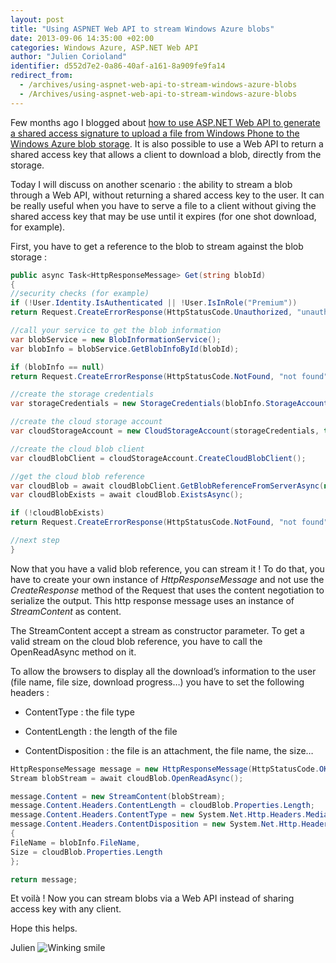 ```yaml
---
layout: post
title: "Using ASPNET Web API to stream Windows Azure blobs"
date: 2013-09-06 14:35:00 +02:00
categories: Windows Azure, ASP.NET Web API
author: "Julien Corioland"
identifier: d552d7e2-0a86-40af-a161-8a909fe9fa14
redirect_from:
  - /archives/using-aspnet-web-api-to-stream-windows-azure-blobs
  - /Archives/using-aspnet-web-api-to-stream-windows-azure-blobs
---
```


Few months ago I blogged about [how to use ASP.NET Web API to generate a shared access signature to upload a file from Windows Phone to the Windows Azure blob storage](http://www.juliencorioland.net/archives/using-aspnet-web-api-and-windows-azure-shared-access-signature-to-upload-block-blobs-from-windows-phone). It is also possible to use a Web API to return a shared access key that allows a client to download a blob, directly from the storage.

Today I will discuss on another scenario : the ability to stream a blob through a Web API, without returning a shared access key to the user. It can be really useful when you have to serve a file to a client without giving the shared access key that may be use until it expires (for one shot download, for example).

First, you have to get a reference to the blob to stream against the blob storage :

```csharp
public async Task<HttpResponseMessage> Get(string blobId)
{
//security checks (for example)
if (!User.Identity.IsAuthenticated || !User.IsInRole("Premium"))
return Request.CreateErrorResponse(HttpStatusCode.Unauthorized, "unauthorized");

//call your service to get the blob information
var blobService = new BlobInformationService();
var blobInfo = blobService.GetBlobInfoById(blobId);

if (blobInfo == null)
return Request.CreateErrorResponse(HttpStatusCode.NotFound, "not found");

//create the storage credentials
var storageCredentials = new StorageCredentials(blobInfo.StorageAccountName, blobInfo.StorageAccountKey);

//create the cloud storage account
var cloudStorageAccount = new CloudStorageAccount(storageCredentials, true);

//create the cloud blob client
var cloudBlobClient = cloudStorageAccount.CreateCloudBlobClient();

//get the cloud blob reference
var cloudBlob = await cloudBlobClient.GetBlobReferenceFromServerAsync(new Uri(blobInfo.BlobUrl));
var cloudBlobExists = await cloudBlob.ExistsAsync();

if (!cloudBlobExists)
return Request.CreateErrorResponse(HttpStatusCode.NotFound, "not found");

//next step
}
```
Now that you have a valid blob reference, you can stream it ! To do that, you have to create your own instance of <em>HttpResponseMessage</em> and not use the <em>CreateResponse</em> method of the Request that uses the content negotiation to serialize the output. This http response message uses an instance of <em>StreamContent</em> as content.

The StreamContent accept a stream as constructor parameter. To get a valid stream on the cloud blob reference, you have to call the OpenReadAsync method on it.

To allow the browsers to display all the download’s information to the user (file name, file size, download progress…) you have to set the following headers :

- ContentType : the file type

- ContentLength : the length of the file

- ContentDisposition : the file is an attachment, the file name, the size…

```csharp
HttpResponseMessage message = new HttpResponseMessage(HttpStatusCode.OK);
Stream blobStream = await cloudBlob.OpenReadAsync();

message.Content = new StreamContent(blobStream);
message.Content.Headers.ContentLength = cloudBlob.Properties.Length;
message.Content.Headers.ContentType = new System.Net.Http.Headers.MediaTypeHeaderValue(cloudBlob.Properties.ContentType);
message.Content.Headers.ContentDisposition = new System.Net.Http.Headers.ContentDispositionHeaderValue("attachment")
{
FileName = blobInfo.FileName,
Size = cloudBlob.Properties.Length
};

return message;
```
Et voilà ! Now you can stream blobs via a Web API instead of sharing access key with any client.

Hope this helps.

Julien <img class="wlEmoticon wlEmoticon-winkingsmile" style="border-top-style: none; border-left-style: none; border-bottom-style: none; border-right-style: none" alt="Winking smile" src="https://juliencorioland.blob.core.windows.net/medias/wlEmoticon-winkingsmile_008EEB08.png">

